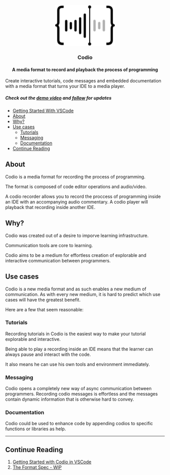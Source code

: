 <div align="center">
  <img src="media/logo.png" height="128" alt="Codio logo"/>
  <!-- <img src="media/dark/logo.svg#gh-dark-mode-only" height="128" alt="Codio logo"/> -->
  <!-- <img src="media/light/logo.svg#gh-light-mode-only" height="128" alt="Codio logo"/> -->
</div>

<h3 align="center">
Codio
</h3>
<h4 align="center">
  A media format to record and playback the process of programming
</h4>

Create interactive tutorials, code messages and embedded documentation with a media format that turns your IDE to a media player.

##### Check out the [demo video](https://youtu.be/XC2liN3OhA8) and [follow](https://twitter.com/eladbogo) for updates

  - [Getting Started With VSCode](./vscode/README.md)
  - [About](#about)
  - [Why?](#why)
  - [Use cases](#use-cases)
    - [Tutorials](#tutorials)
    - [Messaging](#messaging)
    - [Documentation](#documentation)
  - [Continue Reading](#continue-reading)

## About
Codio is a media format for recording the process of programming.

The format is composed of code editor operations and audio/video.

A codio recorder allows you to record the proccess of programming inside an IDE with an accompanying audio commentary. A codio player will playback that recording inside another IDE.

## Why?

Codio was created out of a desire to imporve learning infrastructure.

Communication tools are core to learning.

Codio aims to be a medium for effortless creation of explorable and interactive communication between programmers.

## Use cases

Codio is a new media format and as such enables a new medium of communication. As with every new medium, it is hard to predict which use cases will have the greatest benefit.

Here are a few that seem reasonable:

### Tutorials

Recording tutorials in Codio is the easiest way to make your tutorial explorable and interactive.

Being able to play a recording inside an IDE means that the learner can always pause and interact with the code.

It also means he can use his own tools and environment immediately.

### Messaging

Codio opens a completely new way of async communication between programmers. Recording codio messages is effortless and the messages contain dynamic information that is otherwise hard to convey.

### Documentation
Codio could be used to enhance code by appending codios to specific functions or libraries as help.

***
## Continue Reading
1) [Getting Started with Codio in VSCode](./vscode/vscode.md)
2) [The Format Spec - WIP](https://github.com/rbrisita/codio-sui/wiki/Codio-Format)
